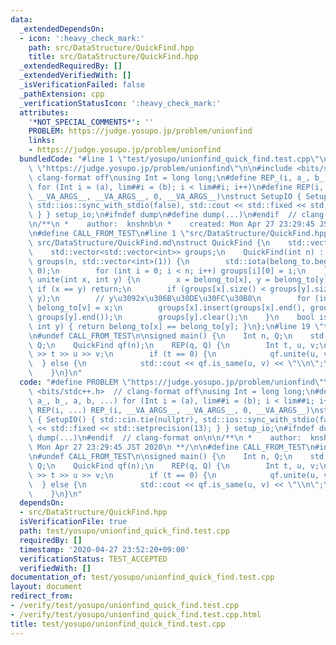```yaml
---
data:
  _extendedDependsOn:
  - icon: ':heavy_check_mark:'
    path: src/DataStructure/QuickFind.hpp
    title: src/DataStructure/QuickFind.hpp
  _extendedRequiredBy: []
  _extendedVerifiedWith: []
  _isVerificationFailed: false
  _pathExtension: cpp
  _verificationStatusIcon: ':heavy_check_mark:'
  attributes:
    '*NOT_SPECIAL_COMMENTS*': ''
    PROBLEM: https://judge.yosupo.jp/problem/unionfind
    links:
    - https://judge.yosupo.jp/problem/unionfind
  bundledCode: "#line 1 \"test/yosupo/unionfind_quick_find.test.cpp\"\n#define PROBLEM\
    \ \"https://judge.yosupo.jp/problem/unionfind\"\n\n#include <bits/stdc++.h>  //\
    \ clang-format off\nusing Int = long long;\n#define REP_(i, a_, b_, a, b, ...)\
    \ for (Int i = (a), lim##i = (b); i < lim##i; i++)\n#define REP(i, ...) REP_(i,\
    \ __VA_ARGS__, __VA_ARGS__, 0, __VA_ARGS__)\nstruct SetupIO { SetupIO() { std::cin.tie(nullptr),\
    \ std::ios::sync_with_stdio(false), std::cout << std::fixed << std::setprecision(13);\
    \ } } setup_io;\n#ifndef dump\n#define dump(...)\n#endif  // clang-format on\n\
    \n/**\n *    author:  knshnb\n *    created: Mon Apr 27 23:29:45 JST 2020\n **/\n\
    \n#define CALL_FROM_TEST\n#line 1 \"src/DataStructure/QuickFind.hpp\"\n/// @docs\
    \ src/DataStructure/QuickFind.md\nstruct QuickFind {\n    std::vector<int> belong_to;\n\
    \    std::vector<std::vector<int>> groups;\n    QuickFind(int n) : belong_to(n),\
    \ groups(n, std::vector<int>(1)) {\n        std::iota(belong_to.begin(), belong_to.end(),\
    \ 0);\n        for (int i = 0; i < n; i++) groups[i][0] = i;\n    }\n    void\
    \ unite(int x, int y) {\n        x = belong_to[x], y = belong_to[y];\n       \
    \ if (x == y) return;\n        if (groups[x].size() < groups[y].size()) std::swap(x,\
    \ y);\n        // y\u3092x\u306B\u30DE\u30FC\u30B8\n        for (int v : groups[y])\
    \ belong_to[v] = x;\n        groups[x].insert(groups[x].end(), groups[y].begin(),\
    \ groups[y].end());\n        groups[y].clear();\n    }\n    bool is_same(int x,\
    \ int y) { return belong_to[x] == belong_to[y]; }\n};\n#line 19 \"test/yosupo/unionfind_quick_find.test.cpp\"\
    \n#undef CALL_FROM_TEST\n\nsigned main() {\n    Int n, Q;\n    std::cin >> n >>\
    \ Q;\n    QuickFind qf(n);\n    REP(q, Q) {\n        Int t, u, v;\n        std::cin\
    \ >> t >> u >> v;\n        if (t == 0) {\n            qf.unite(u, v);\n      \
    \  } else {\n            std::cout << qf.is_same(u, v) << \"\\n\";\n        }\n\
    \    }\n}\n"
  code: "#define PROBLEM \"https://judge.yosupo.jp/problem/unionfind\"\n\n#include\
    \ <bits/stdc++.h>  // clang-format off\nusing Int = long long;\n#define REP_(i,\
    \ a_, b_, a, b, ...) for (Int i = (a), lim##i = (b); i < lim##i; i++)\n#define\
    \ REP(i, ...) REP_(i, __VA_ARGS__, __VA_ARGS__, 0, __VA_ARGS__)\nstruct SetupIO\
    \ { SetupIO() { std::cin.tie(nullptr), std::ios::sync_with_stdio(false), std::cout\
    \ << std::fixed << std::setprecision(13); } } setup_io;\n#ifndef dump\n#define\
    \ dump(...)\n#endif  // clang-format on\n\n/**\n *    author:  knshnb\n *    created:\
    \ Mon Apr 27 23:29:45 JST 2020\n **/\n\n#define CALL_FROM_TEST\n#include \"../../src/DataStructure/QuickFind.hpp\"\
    \n#undef CALL_FROM_TEST\n\nsigned main() {\n    Int n, Q;\n    std::cin >> n >>\
    \ Q;\n    QuickFind qf(n);\n    REP(q, Q) {\n        Int t, u, v;\n        std::cin\
    \ >> t >> u >> v;\n        if (t == 0) {\n            qf.unite(u, v);\n      \
    \  } else {\n            std::cout << qf.is_same(u, v) << \"\\n\";\n        }\n\
    \    }\n}\n"
  dependsOn:
  - src/DataStructure/QuickFind.hpp
  isVerificationFile: true
  path: test/yosupo/unionfind_quick_find.test.cpp
  requiredBy: []
  timestamp: '2020-04-27 23:52:20+09:00'
  verificationStatus: TEST_ACCEPTED
  verifiedWith: []
documentation_of: test/yosupo/unionfind_quick_find.test.cpp
layout: document
redirect_from:
- /verify/test/yosupo/unionfind_quick_find.test.cpp
- /verify/test/yosupo/unionfind_quick_find.test.cpp.html
title: test/yosupo/unionfind_quick_find.test.cpp
---
```

